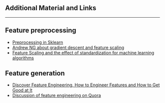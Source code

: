 ## Additional Material and Links

*****

## Feature preprocessing

* [Preprocessing in
Sklearn](http://scikit-learn.org/stable/modules/preprocessing.html)
* [Andrew NG about gradient descent and feature
scaling](https://www.coursera.org/learn/machine-learning/lecture/xx3Da/gradient-descent-in-practice-i-feature-scaling)
* [Feature Scaling and the effect of standardization for machine learning
algorithms](http://sebastianraschka.com/Articles/2014_about_feature_scaling.html)



## Feature generation

* [Discover Feature Engineering, How to Engineer Features and How to Get Good at
It](https://machinelearningmastery.com/discover-feature-engineering-how-to-engineer-features-and-how-to-get-good-at-it/)
* [Discussion of feature engineering on
Quora](https://www.quora.com/What-are-some-best-practices-in-Feature-Engineering)
